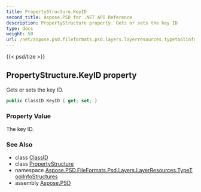 ```yaml
---
title: PropertyStructure.KeyID
second_title: Aspose.PSD for .NET API Reference
description: PropertyStructure property. Gets or sets the key ID
type: docs
weight: 50
url: /net/aspose.psd.fileformats.psd.layers.layerresources.typetoolinfostructures/propertystructure/keyid/
---
```

{{< psd/tize >}}
## PropertyStructure.KeyID property

Gets or sets the key ID.

```csharp
public ClassID KeyID { get; set; }
```

### Property Value

The key ID.

### See Also

* class [ClassID](../../../aspose.psd.fileformats.psd.layers.layerresources/classid/)
* class [PropertyStructure](../)
* namespace [Aspose.PSD.FileFormats.Psd.Layers.LayerResources.TypeToolInfoStructures](../../propertystructure/)
* assembly [Aspose.PSD](../../../)


